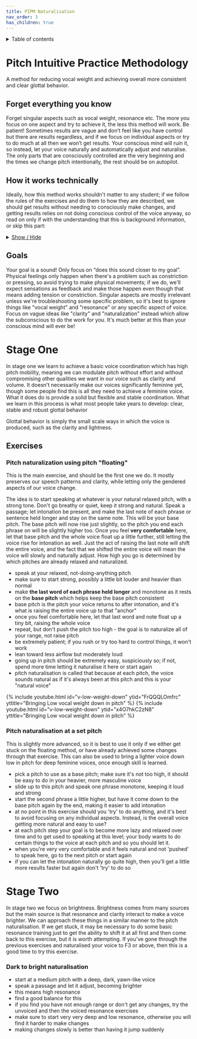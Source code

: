 ```yaml
---
title: PIPM Naturalisation
nav_order: 3
has_children: true
---
```

<details closed markdown="block">
  <summary>
    Table of contents
  </summary>
{: .text-delta }
1. TOC
{:toc}
</details>

# Pitch Intuitive Practice Methodology
A method for reducing vocal weight and achieving overall more consistent and clear glottal behavior.

## Forget everything you know
Forget singular aspects such as vocal weight, resonance etc. The more you focus on one aspect and try to achieve it, the less this method will work. Be patient! Sometimes results are vague and don’t feel like you have control but there are results regardless, and if we focus on individual aspects or try to do much at all then we won’t get results. Your conscious mind will ruin it, so instead, let your voice naturally and automatically adjust and naturalise. The only parts that are consciously controlled are the very beginning and the times we change pitch intentionally, the rest should be on autopilot.

## How it works technically
Ideally, how this method works shouldn't matter to any student; if we follow the rules of the exercises and do them to how they are described, we should get results without needing to consciously make changes, and getting results relies on not doing conscious control of the voice anyway, so read on only if with the understanding that this is background information, or skip this part:
<details closed markdown="block">
<summary>
<u>Show / Hide</u>
</summary>
How it works is fairly simple. Our voices have certain conflations, meaning when you try to do X, you do Y as well. Sometimes these conflations are harmful, but sometimes they represent a natural balance of sorts. Pitch happens to be conflated positively with almost every aspect of voice feminization to a small degree, and our ability to modulate pitch without effort and without compromising other aspects represents a substantial portion of the skills and behaviors needed for voice feminisation and general vocal ability. The skills that are possible to learn through these methods can represent what normally takes years to develop through day to day practice.

These skills once learned are useful at any pitch, meaning we can also achieve lower pitches while maintaining the feminine characteristics and other general skills we learned through these methods. It's important to note that pitch itself is mostly irrelevant to the "quality" or the gender of the voice. Instead it is a powerful tool to be used to make the changes we want. The goal is not to 'raise pitch', but to improve the voice at every pitch. Eventually, we might gain the skills needed to semi-consciously modify vocal weight, but this takes a very large amount of practice.
</details>

## Goals
Your goal is a sound! Only focus on “does this sound closer to my goal”. Physical feelings only happen when there's a problem such as constriction or pressing, so avoid trying to make physical movements; if we do, we'll expect sensations as feedback and make those happen even though that means adding tension or constriction. Singular aspects are mostly irrelevant unless we're troubleshooting some specific problem, so it's best to ignore things like "vocal weight" and "resonance" or any specific aspect of voice. Focus on vague ideas like "clarity" and "naturalization" instead which allow the subconscious to do the work for you. It's much better at this than your conscious mind will ever be!




# Stage One
In stage one we learn to achieve a basic voice coordination which has high pitch mobility, meaning we can modulate pitch without effort and without compromising other qualities we want in our voice such as clarity and volume. It doesn't necessarily make our voices significantly feminine yet, though some people find this is all they need to achieve a feminine voice. What it does do is provide a solid but flexible and stable coordination. What we learn in this process is what most people take years to develop: clear, stable and robust glottal behavior

Glottal behavior is simply the small scale ways in which the voice is produced, such as the clarity and lightness.


## Exercises

### Pitch naturalization using pitch "floating"
This is the main exercise, and should be the first one we do. It mostly preserves our speech patterns and clarity, while letting only the gendered aspects of our voice change.

The idea is to start speaking at whatever is your natural relaxed pitch, with a strong tone. Don't go breathy or quiet, keep it strong and natural. Speak a passage; let intonation be present, and make the last note of each phrase or sentence held longer and stay on the same note. This will be your base pitch. The base pitch will now rise just slightly, so the pitch you end each phrase on will be slightly higher too. Once you feel **very comfortable** here, let that base pitch and the whole voice float up a little further, still letting the voice rise for intonation as well. Just the act of raising the last note will shift the entire voice, and the fact that we shifted the entire voice will mean the voice will slowly and naturally adjust. How high you go is determined by which pitches are already relaxed and naturalized.
- speak at your relaxed, not-doing-anything pitch
- make sure to start strong, possibly a little bit louder and heavier than normal
- make **the last word of each phrase held longer** and monotone as it rests on the **base pitch** which helps keep the base pitch consistent
- base pitch is the pitch your voice returns to after intonation, and it's what is raising the entire voice up to that "anchor"
- once you feel comfortable here, let that last word and note float up a tiny bit, raising the whole voice
- repeat, but don't push the pitch too high - the goal is to naturalize all of your range, not raise pitch
- be extremely patient; if you rush or try too hard to control things, it won't work
- lean toward less airflow but moderately loud
- going up in pitch should be extremely easy, suspiciously so; if not, spend more time letting it naturalise it here or start again
- pitch naturalisation is called that because at each pitch, the voice sounds natural as if it's always been at this pitch and this is your "natural voice"

{% include youtube.html id="v-low-weight-down" ytid="FrQQQLOmfrc" yttitle="Bringing Low vocal weight down in pitch" %}
{% include youtube.html id="v-low-weight-down" ytid="x4O7hkC2zN8" yttitle="Bringing Low vocal weight down in pitch" %}

### Pitch naturalisation at a set pitch
This is slightly more advanced, so it is best to use it only if we either get stuck on the floating method, or have already achieved some changes through that exercise. This can also be used to bring a lighter voice down low in pitch for deep feminine voices, once enough skill is learned.
- pick a pitch to use as a base pitch; make sure it's not too high, it should be easy to do in your heavier, more masculine voice
- slide up to this pitch and speak one phrase monotone, keeping it loud and strong
- start the second phrase a little higher, but have it come down to the base pitch again by the end, making it easier to add intonation
- at no point in this exercise should you 'try' to do anything, and it's best to avoid focusing on any individual aspects. Instead, is the overall voice getting more natural and easy to use?
- at each pitch step your goal is to become more lazy and relaxed over time and to get used to speaking at this level; your body wants to do certain things to the voice at each pitch and so you should let it.
- when you're very very comfortable and it feels natural and not 'pushed' to speak here, go to the next pitch or start again
- if you can let the intonation naturally go quite high, then you'll get a little more results faster but again don't 'try' to do so


# Stage Two
In stage two we focus on brightness. Brightness comes from many sources but the main source is that resonance and clarity interact to make a voice brighter. We can approach these things in a similar manner to the pitch naturalisation. If we get stuck, it may be necessary to do some basic resonance training just to get the ability to shift it at all first and then come back to this exercise, but it is worth attempting. If you've gone through the previous exercises and naturalised your voice to F3 or above, then this is a good time to try this exercise.
### Dark to bright naturalisation
- start at a medium pitch with a deep, dark, yawn-like voice
- speak a passage and let it adjust, becoming brighter
- this means high resonance
- find a good balance for this
- if you find you have not enough range or don't get any changes, try the unvoiced and then the voiced resonance exercises
- make sure to start very very deep and low resonance, otherwise you will find it harder to make changes
- making changes slowly is better than having it jump suddenly